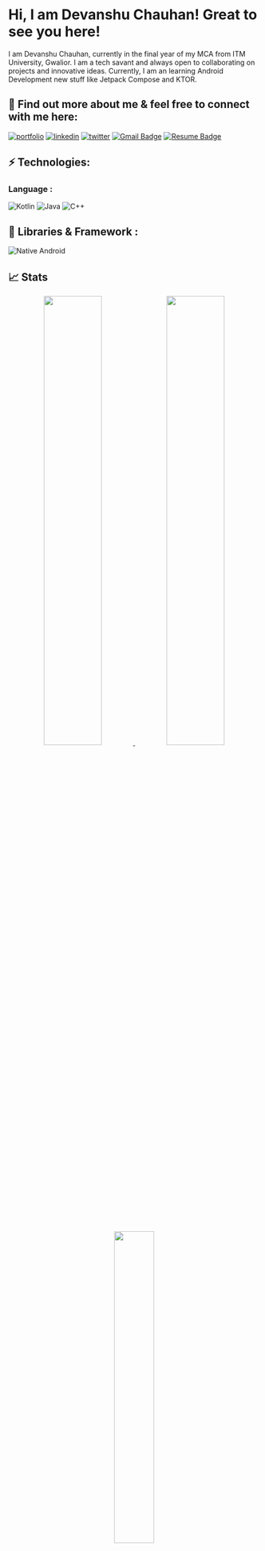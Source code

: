 
# Hi, I am Devanshu Chauhan! Great to see you here!
I am Devanshu Chauhan, currently in the final year of my MCA from ITM University, Gwalior.
 I am a tech savant and always open to collaborating on projects and innovative 
 ideas. Currently, I am an learning Android Development new stuff like Jetpack Compose and KTOR.
 


## 🔗 Find out more about me & feel free to connect with me here:
[![portfolio](https://img.shields.io/badge/my_portfolio-000?style=for-the-badge&logo=ko-fi&logoColor=white)]()
[![linkedin](https://img.shields.io/badge/linkedin-0A66C2?style=for-the-badge&logo=linkedin&logoColor=white)](https://www.linkedin.com/in/devanshu-chauhan-40b378154/)
[![twitter](https://img.shields.io/badge/twitter-1DA1F2?style=for-the-badge&logo=twitter&logoColor=white)](https://twitter.com/devanshu_1999)
[![Gmail Badge](https://img.shields.io/badge/-chauhandevanshu121@gmail.com-c14438?style=flat-square&logo=Gmail&logoColor=white)](mailto:chauhandevanshu121@gmail.com)
[![Resume Badge](https://img.shields.io/badge/Resume-Devanshu%20Chauhan-blue?labelColor=grey)](https://drive.google.com/file/d/1VZsDE_1B-vH3YxiGqRpWkIAakHS4-6Yo/view?usp=sharing)

## ⚡ Technologies:
### Language :
![Kotlin](https://img.shields.io/badge/-kotlin-black?style=flat-square&logo=kotlin)
![Java](https://img.shields.io/badge/-java-E34A86?style=flat-square&logo=java)
![C++](https://img.shields.io/badge/-C++-00599C?style=flat-square&logo=c)

## 💎 Libraries & Framework :
![Native Android](https://img.shields.io/badge/Android-563D7C?style=flat-square&logo=android&logoColor=white)

## 📈 Stats
<p align="center">
 <a href="https://github.com/DevanshuChauhan1999">
  <img width="48%" src="https://github-readme-stats-eight-theta.vercel.app/api?username=DevanshuChauhan1999&show_icons=true&theme=tokyonight&include_all_commits=true&count_private=true" />
  <img width="48%" src="https://github-readme-streak-stats.herokuapp.com/?user=DevanshuChauhan1999&theme=tokyonight" />
  <img width="40%" src="https://github-readme-stats-eight-theta.vercel.app/api/top-langs/?username=DevanshuChauhan1999&layout=compact&langs_count=8&theme=algolia"/>
</a>
</p>